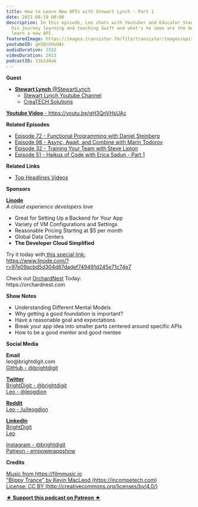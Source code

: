 ```yaml
---
title: How to Learn New APIs with Stewart Lynch - Part 1
date: 2021-08-19 00:00
description: In this episode, Leo chats with Youtuber and Educator Stewart Lynch about
  his journey learning and teaching Swift and what's he sees are the best ways to
  learn a new API.
featuredImage: https://images.transistor.fm/file/transistor/images/episode/624136/full_1629393829-artwork.jpg
youtubeID: gH3QnVHsUAc
audioDuration: 2332
videoDuration: 2413
podcastID: 31b2d4ab
---
```

<p><strong>Guest</strong></p><ul><li>
<a href="https://twitter.com/StewartLynch"><strong>Stewart Lynch</strong> @StewartLynch</a><ul>
<li><a href="https://www.youtube.com/StewartLynch">Stewart Lynch Youtube Channel</a></li>
<li><a href="https://www.createchsol.com">CreaTECH Solutions</a></li>
</ul>
</li></ul><p><a href="https://youtu.be/gH3QnVHsUAc"><strong>Youtube Video</strong> - https://youtu.be/gH3QnVHsUAc</a></p><p><b>Related Episodes</b></p><ul>
<li><a href="https://share.transistor.fm/s/b203049d">Episode 72 - Functional Programming with Daniel Steinberg</a></li>
<li><a href="https://share.transistor.fm/s/f234b424">Episode 98 - Async, Await, and Combine with Marin Todorov</a></li>
<li><a href="https://share.transistor.fm/s/eaeed04a">Episode 32 - Training Your Team with Steve Lipton</a></li>
<li><a href="https://share.transistor.fm/s/4d6360c9">Episode 51 - Haikus of Code with Erica Sadun - Part 1</a></li>
</ul><p><b>Related Links</b></p><ul><li><a href="https://www.youtube.com/playlist?list=PLBn01m5Vbs4B2-J-sCG1BlxuGu9o4mdQw">Top Headlines Videos</a></li></ul><p><b>Sponsors</b></p><p><a href="https://www.linode.com/?r=97e09acbd5d304d87dadef749491d245e71c74e7"><strong>Linode</strong></a><br><em>A cloud experience developers love</em></p><ul>
<li>Great for Setting Up a Backend for Your App</li>
<li>Variety of VM Configurations and Settings</li>
<li>Reasonable Pricing Starting at $5 per month</li>
<li>Global Data Centers</li>
<li><strong>The Developer Cloud Simplified</strong></li>
</ul><p>Try it today with<a href="https://transistor.fm/?via=empowerapps"> </a><a href="https://www.linode.com/?r=97e09acbd5d304d87dadef749491d245e71c74e7">this special link:<br>https://www.linode.com/?r=97e09acbd5d304d87dadef749491d245e71c74e7</a></p><p>Check out <a href="https://orchardnest.com/">OrchardNest</a> Today:<br>https://orchardnest.com</p><p><b>Show Notes</b></p><ul>
<li>Understanding Different Mental Models</li>
<li>Why getting a good foundation is important?</li>
<li>Have a reasonable goal and expectations</li>
<li>Break your app idea into smaller parts centered around specific APIs</li>
<li>How to be a good mentor and good mentee</li>
</ul><p><b>Social Media</b></p><p><strong>Email</strong><br>leo@brightdigit.com<br><a href="https://github.com/brightdigit">GitHub - @brightdigit</a></p><p><a href="https://twitter.com/brightdigit"><strong>Twitter </strong><br>BrightDigit - @brightdigit</a><br><a href="https://twitter.com/leogdion">Leo - @leogdion</a></p><p><a href="https://www.reddit.com/user/leogdion"><strong>Reddit</strong><br>Leo - /u/leogdion</a></p><p><a href="https://www.linkedin.com/company/bright-digit"><strong>LinkedIn</strong><br>BrightDigit</a><br><a href="https://www.linkedin.com/in/leogdion/">Leo</a></p><p><a href="https://www.instagram.com/brightdigit/">Instagram - @brightdigit</a><br><a href="https://www.patreon.com/empowerappsshow">Patreon - empowerappshow</a></p><p><b>Credits</b></p><p><a href="https://filmmusic.io/">Music from https://filmmusic.io</a><br><a href="https://incompetech.com/">"Blippy Trance" by Kevin MacLeod (https://incompetech.com)</a><br><a href="http://creativecommons.org/licenses/by/4.0/">License: CC BY (http://creativecommons.org/licenses/by/4.0/)</a></p><p><strong><a href="https://www.patreon.com/empowerappsshow" rel="payment" title="★ Support this podcast on Patreon ★">★ Support this podcast on Patreon ★</a></strong></p>
      
